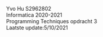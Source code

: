 
Yvo Hu S2962802                                                                                      
Informatica 2020-2021                                                     
Programming Techniques opdracht 3                                                  
Laatste update:5/10/2021                                                   

